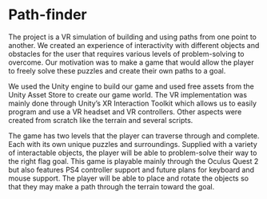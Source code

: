 # Path-finder

The project is a VR simulation of building and using paths from one point to another. We
created an experience of interactivity with different objects and obstacles for the user that
requires various levels of problem-solving to overcome. Our motivation was to make a game
that would allow the player to freely solve these puzzles and create their own paths to a goal.

We used the Unity engine to build our game and used free assets from the Unity Asset Store to
create our game world. The VR implementation was mainly done through Unity’s XR Interaction
Toolkit which allows us to easily program and use a VR headset and VR controllers. Other
aspects were created from scratch like the terrain and several scripts.

The game has two levels that the player can traverse through and complete. Each with its own
unique puzzles and surroundings. Supplied with a variety of interactable objects, the player will
be able to problem-solve their way to the right flag goal. This game is playable mainly through
the Oculus Quest 2 but also features PS4 controller support and future plans for keyboard and
mouse support. The player will be able to place and rotate the objects so that they may make a
path through the terrain toward the goal.
